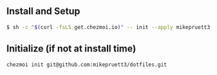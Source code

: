 ## Install and Setup

```bash
$ sh -c "$(curl -fsLS get.chezmoi.io)" -- init --apply mikepruett3
```

## Initialize (if not at install time)

```bash
chezmoi init git@github.com:mikepruett3/dotfiles.git
```
